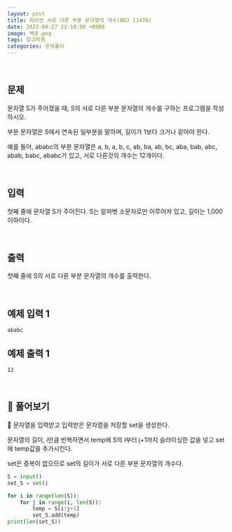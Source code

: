 ```yaml
---
layout: post
title: 파이썬 서로 다른 부분 문자열의 개수(BOJ 11478)
date: 2022-08-27 22:10:00 +0900
image: 백준.png
tags: 알고리즘
categories: 문제풀이
---
```


<br>

## 문제

문자열 S가 주어졌을 때, S의 서로 다른 부분 문자열의 개수를 구하는 프로그램을 작성하시오.

부분 문자열은 S에서 연속된 일부분을 말하며, 길이가 1보다 크거나 같아야 한다.

예를 들어, ababc의 부분 문자열은 a, b, a, b, c, ab, ba, ab, bc, aba, bab, abc, abab, babc, ababc가 있고, 서로 다른것의 개수는 12개이다.

<br>

## 입력

첫째 줄에 문자열 S가 주어진다. S는 알파벳 소문자로만 이루어져 있고, 길이는 1,000 이하이다.

<br>

## 출력

첫째 줄에 S의 서로 다른 부분 문자열의 개수를 출력한다.

<br>

## 예제 입력 1

```
ababc
```

## 예제 출력 1

```
12
```

<br>

## 📝 풀어보기 

📌 문자열을 입력받고 입력받은 문자열을 저장할 set을 생성한다.

문자열의 길이, i만큼 반복하면서 temp에 S의 i부터 j+1까지 슬라이싱한 값을 넣고 set에 temp값을 추가시킨다.

set은 중복이 없으므로 set의 길이가 서로 다른 부분 문자열의 개수다.

``` python
S = input()
set_S = set()

for i in range(len(S)):
    for j in range(i, len(S)):
        temp = S[i:j+1]
        set_S.add(temp)
print(len(set_S))
```

